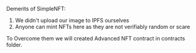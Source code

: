Demerits of SimpleNFT:

1. We didn't upload our image to IPFS ourselves
2. Anyone can mint NFTs here as they are not verifiably random or scare

To Overcome them we will created Advanced NFT contract in contracts folder.
